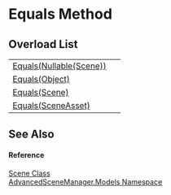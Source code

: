 # Equals Method


## Overload List
<table>
<tr>
<td><a href="M_AdvancedSceneManager_Models_Scene_Equals_1">Equals(Nullable(Scene))</a></td>
<td> </td></tr>
<tr>
<td><a href="M_AdvancedSceneManager_Models_Scene_Equals_2">Equals(Object)</a></td>
<td> </td></tr>
<tr>
<td><a href="M_AdvancedSceneManager_Models_Scene_Equals">Equals(Scene)</a></td>
<td> </td></tr>
<tr>
<td><a href="M_AdvancedSceneManager_Models_Scene_Equals_3">Equals(SceneAsset)</a></td>
<td> </td></tr>
</table>

## See Also


#### Reference
<a href="T_AdvancedSceneManager_Models_Scene">Scene Class</a>  
<a href="N_AdvancedSceneManager_Models">AdvancedSceneManager.Models Namespace</a>  
